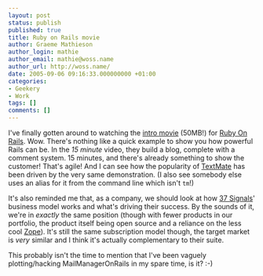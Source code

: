 ```yaml
---
layout: post
status: publish
published: true
title: Ruby on Rails movie
author: Graeme Mathieson
author_login: mathie
author_email: mathie@woss.name
author_url: http://woss.name/
date: 2005-09-06 09:16:33.000000000 +01:00
categories:
- Geekery
- Work
tags: []
comments: []
---
```

I've finally gotten around to watching the <a href="http://www.rubyonrails.com/media/video/rails_take2_with_sound.mov">intro movie</a> (50MB!) for <a href="http://www.rubyonrails.com/">Ruby On Rails</a>.  Wow.  There's nothing like a quick example to show you how powerful Rails can be.  In the <em>15 minute</em> video, they build a blog, complete with a comment system.  15 minutes, and there's already something to show the customer!  That's agile!  And I can see how the popularity of <a href="http://macromates.com/">TextMate</a> has been driven by the very same demonstration.  (I also see somebody else uses an alias for it from the command line which isn't <code>tm</code>!)

It's also reminded me that, as a company, we should look at how <a href="http://37signals.com">37 Signals</a>' business model works and what's driving their success.  By the sounds of it, we're in <em>exactly</em> the same position (though with fewer products in our portfolio, the product itself being open source and a reliance on the less cool <a href="http://zope.org/">Zope</a>).  It's still the same subscription model though, the target market is <em>very</em> similar and I think it's actually complementary to their suite.

This probably isn't the time to mention that I've been vaguely plotting/hacking MailManagerOnRails in my spare time, is it? :-)
